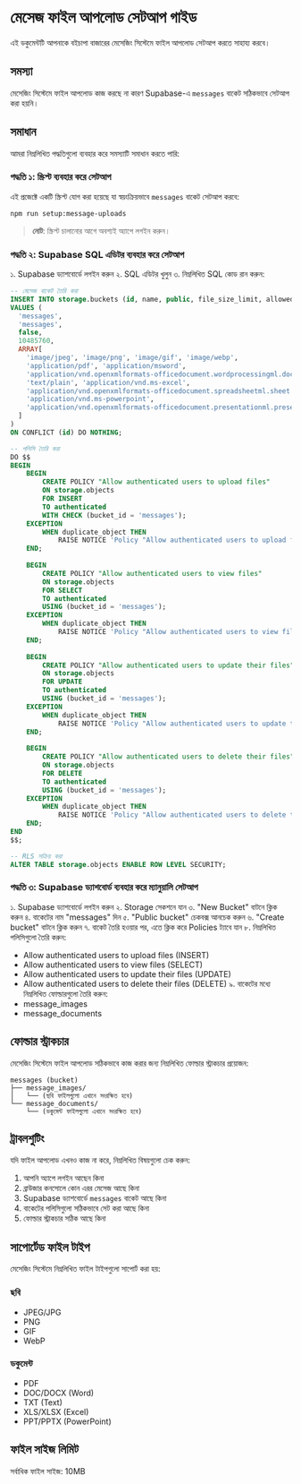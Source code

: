 # মেসেজ ফাইল আপলোড সেটআপ গাইড

এই ডকুমেন্টটি আপনাকে বইচাপা বাজারের মেসেজিং সিস্টেমে ফাইল আপলোড সেটআপ করতে সাহায্য করবে।

## সমস্যা

মেসেজিং সিস্টেমে ফাইল আপলোড কাজ করছে না কারণ Supabase-এ `messages` বাকেট সঠিকভাবে সেটআপ করা হয়নি।

## সমাধান

আমরা নিম্নলিখিত পদ্ধতিগুলো ব্যবহার করে সমস্যাটি সমাধান করতে পারি:

### পদ্ধতি ১: স্ক্রিপ্ট ব্যবহার করে সেটআপ

এই প্রজেক্টে একটি স্ক্রিপ্ট যোগ করা হয়েছে যা স্বয়ংক্রিয়ভাবে `messages` বাকেট সেটআপ করবে:

```bash
npm run setup:message-uploads
```

> **নোট**: স্ক্রিপ্ট চালানোর আগে অবশ্যই অ্যাপে লগইন করুন।

### পদ্ধতি ২: Supabase SQL এডিটর ব্যবহার করে সেটআপ

১. Supabase ড্যাশবোর্ডে লগইন করুন
২. SQL এডিটর খুলুন
৩. নিম্নলিখিত SQL কোড রান করুন:

```sql
-- মেসেজ বাকেট তৈরি করা
INSERT INTO storage.buckets (id, name, public, file_size_limit, allowed_mime_types)
VALUES (
  'messages', 
  'messages', 
  false, 
  10485760, 
  ARRAY[
    'image/jpeg', 'image/png', 'image/gif', 'image/webp', 
    'application/pdf', 'application/msword', 
    'application/vnd.openxmlformats-officedocument.wordprocessingml.document', 
    'text/plain', 'application/vnd.ms-excel', 
    'application/vnd.openxmlformats-officedocument.spreadsheetml.sheet', 
    'application/vnd.ms-powerpoint', 
    'application/vnd.openxmlformats-officedocument.presentationml.presentation'
  ]
)
ON CONFLICT (id) DO NOTHING;

-- পলিসি তৈরি করা
DO $$
BEGIN
    BEGIN
        CREATE POLICY "Allow authenticated users to upload files"
        ON storage.objects
        FOR INSERT
        TO authenticated
        WITH CHECK (bucket_id = 'messages');
    EXCEPTION
        WHEN duplicate_object THEN
            RAISE NOTICE 'Policy "Allow authenticated users to upload files" already exists. Skipping.';
    END;
    
    BEGIN
        CREATE POLICY "Allow authenticated users to view files"
        ON storage.objects
        FOR SELECT
        TO authenticated
        USING (bucket_id = 'messages');
    EXCEPTION
        WHEN duplicate_object THEN
            RAISE NOTICE 'Policy "Allow authenticated users to view files" already exists. Skipping.';
    END;
    
    BEGIN
        CREATE POLICY "Allow authenticated users to update their files"
        ON storage.objects
        FOR UPDATE
        TO authenticated
        USING (bucket_id = 'messages');
    EXCEPTION
        WHEN duplicate_object THEN
            RAISE NOTICE 'Policy "Allow authenticated users to update their files" already exists. Skipping.';
    END;
    
    BEGIN
        CREATE POLICY "Allow authenticated users to delete their files"
        ON storage.objects
        FOR DELETE
        TO authenticated
        USING (bucket_id = 'messages');
    EXCEPTION
        WHEN duplicate_object THEN
            RAISE NOTICE 'Policy "Allow authenticated users to delete their files" already exists. Skipping.';
    END;
END
$$;

-- RLS সক্রিয় করা
ALTER TABLE storage.objects ENABLE ROW LEVEL SECURITY;
```

### পদ্ধতি ৩: Supabase ড্যাশবোর্ড ব্যবহার করে ম্যানুয়ালি সেটআপ

১. Supabase ড্যাশবোর্ডে লগইন করুন
২. Storage সেকশনে যান
৩. "New Bucket" বাটনে ক্লিক করুন
৪. বাকেটের নাম "messages" দিন
৫. "Public bucket" চেকবক্স আনচেক করুন
৬. "Create bucket" বাটনে ক্লিক করুন
৭. বাকেট তৈরি হওয়ার পর, এতে ক্লিক করে Policies ট্যাবে যান
৮. নিম্নলিখিত পলিসিগুলো তৈরি করুন:
   - Allow authenticated users to upload files (INSERT)
   - Allow authenticated users to view files (SELECT)
   - Allow authenticated users to update their files (UPDATE)
   - Allow authenticated users to delete their files (DELETE)
৯. বাকেটের মধ্যে নিম্নলিখিত ফোল্ডারগুলো তৈরি করুন:
   - message_images
   - message_documents

## ফোল্ডার স্ট্রাকচার

মেসেজিং সিস্টেমে ফাইল আপলোড সঠিকভাবে কাজ করার জন্য নিম্নলিখিত ফোল্ডার স্ট্রাকচার প্রয়োজন:

```
messages (bucket)
├── message_images/
│   └── (ছবি ফাইলগুলো এখানে সংরক্ষিত হবে)
└── message_documents/
    └── (ডকুমেন্ট ফাইলগুলো এখানে সংরক্ষিত হবে)
```

## ট্রাবলশুটিং

যদি ফাইল আপলোড এখনও কাজ না করে, নিম্নলিখিত বিষয়গুলো চেক করুন:

1. আপনি অ্যাপে লগইন আছেন কিনা
2. ব্রাউজার কনসোলে কোন এরর মেসেজ আছে কিনা
3. Supabase ড্যাশবোর্ডে `messages` বাকেট আছে কিনা
4. বাকেটের পলিসিগুলো সঠিকভাবে সেট করা আছে কিনা
5. ফোল্ডার স্ট্রাকচার সঠিক আছে কিনা

## সাপোর্টেড ফাইল টাইপ

মেসেজিং সিস্টেমে নিম্নলিখিত ফাইল টাইপগুলো সাপোর্ট করা হয়:

### ছবি
- JPEG/JPG
- PNG
- GIF
- WebP

### ডকুমেন্ট
- PDF
- DOC/DOCX (Word)
- TXT (Text)
- XLS/XLSX (Excel)
- PPT/PPTX (PowerPoint)

## ফাইল সাইজ লিমিট

সর্বাধিক ফাইল সাইজ: 10MB 